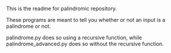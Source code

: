 This is the readme for palindromic repository.

These programs are meant to tell you whether or not an input is a palindrome or not.

palindrome.py does so using a recursive function, while palindrome_advanced.py does so without the recursive function.
